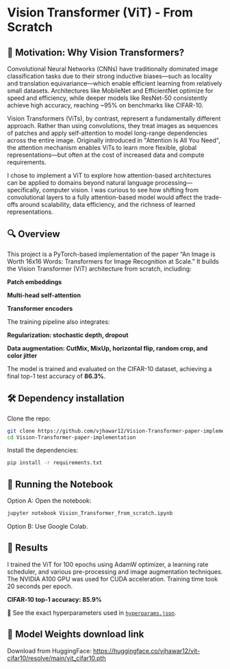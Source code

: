# Vision Transformer (ViT) - From Scratch

## 🧠  Motivation: Why Vision Transformers?

Convolutional Neural Networks (CNNs) have traditionally dominated image classification tasks due to their strong inductive biases—such as locality and translation equivariance—which enable efficient learning from relatively small datasets. Architectures like MobileNet and EfficientNet optimize for speed and efficiency, while deeper models like ResNet-50 consistently achieve high accuracy, reaching ~95% on benchmarks like CIFAR-10.

Vision Transformers (ViTs), by contrast, represent a fundamentally different approach. Rather than using convolutions, they treat images as sequences of patches and apply self-attention to model long-range dependencies across the entire image. Originally introduced in "Attention Is All You Need", the attention mechanism enables ViTs to learn more flexible, global representations—but often at the cost of increased data and compute requirements.

I chose to implement a ViT to explore how attention-based architectures can be applied to domains beyond natural language processing—specifically, computer vision. I was curious to see how shifting from convolutional layers to a fully attention-based model would affect the trade-offs around scalability, data efficiency, and the richness of learned representations.

## 🔍 Overview

This project is a PyTorch-based implementation of the paper “An Image is Worth 16x16 Words: Transformers for Image Recognition at Scale.” It builds the Vision Transformer (ViT) architecture from scratch, including:

**Patch embeddings**

**Multi-head self-attention**

**Transformer encoders**

The training pipeline also integrates:

**Regularization: stochastic depth, dropout**

**Data augmentation: CutMix, MixUp, horizontal flip, random crop, and color jitter**

The model is trained and evaluated on the CIFAR-10 dataset, achieving a final top-1 test accuracy of **86.3%**.

## 🛠️ Dependency installation
Clone the repo:

```bash
git clone https://github.com/vjhawar12/Vision-Transformer-paper-implementation.git
cd Vision-Transformer-paper-implementation
```

Install the dependencies:

```bash
pip install -r requirements.txt
```

## 🚀 Running the Notebook

Option A: Open the notebook:

```bash
jupyter notebook Vision_Transformer_from_scratch.ipynb
```

Option B: Use Google Colab.


## 🧪 Results ##

I trained the ViT for 100 epochs using AdamW optimizer, a learning rate scheduler, and various pre-processing and image augmentation techniques.
The NVIDIA A100 GPU was used for CUDA acceleration. Training time took 20 seconds per epoch. 

**CIFAR‑10 top-1 accuracy: 85.9%**

📄 See the exact hyperparameters used in [`hyperparams.json`](hyperparams.json).

## 🤗 Model Weights download link ##

Download from HuggingFace: https://huggingface.co/vjhawar12/vit-cifar10/resolve/main/vit_cifar10.pth

